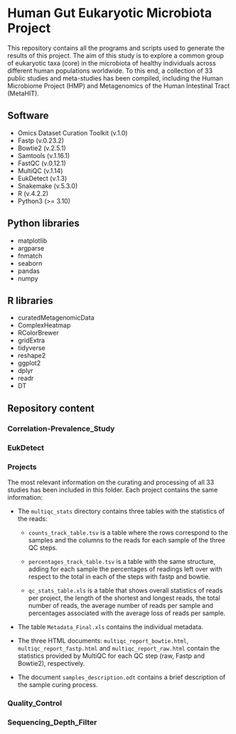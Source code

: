 # Human Gut Eukaryotic Microbiota Project

This repository contains all the programs and scripts used to generate the results of this project. The aim of this study is to explore a common group of eukaryotic taxa (core) in the microbiota of healthy individuals across different human populations worldwide. To this end, a collection of 33 public studies and meta-studies has been compiled, including the Human Microbiome Project (HMP) and Metagenomics of the Human Intestinal Tract (MetaHIT). 

## Software

- Omics Dataset Curation Toolkit (v.1.0)
- Fastp (v.0.23.2)
- Bowtie2 (v.2.5.1)
- Samtools (v.1.16.1)
- FastQC (v.0.12.1)
- MultiQC (v.1.14)
- EukDetect (v.1.3)
- Snakemake (v.5.3.0)
- R (v.4.2.2)
- Python3 (>= 3.10)

## Python libraries

- matplotlib
- argparse
- fnmatch
- seaborn
- pandas
- numpy

## R libraries

- curatedMetagenomicData
- ComplexHeatmap
- RColorBrewer
- gridExtra
- tidyverse
- reshape2
- ggplot2
- dplyr
- readr
- DT

## Repository content

### Correlation-Prevalence_Study

### EukDetect

### Projects

The most relevant information on the curating and processing of all 33 studies has been included in this folder. Each project contains the same information:  

- The `multiqc_stats` directory contains three tables with the statistics of the reads:

   *  `counts_track_table.tsv` is a table where the rows correspond to the samples and the columns to the reads for each sample of the three QC steps. 

   *  `percentages_track_table.tsv` is a table with the same structure, adding for each sample the percentages of readings left over with respect to the total in each of the steps with fastp and bowtie. 

   *  `qc_stats_table.xls` is a table that shows overall statistics of reads per project, the length of the shortest and longest reads, the total number of reads, the average number of reads per sample and percentages associated with the average loss of reads per sample.

- The table `Metadata_Final.xls` contains the individual metadata.

- The three HTML documents: `multiqc_report_bowtie.html`, `multiqc_report_fastp.html` and `multiqc_report_raw.html` contain the statistics provided by MultiQC for each QC step (raw, Fastp and Bowtie2), respectively.

- The document `samples_description.odt` contains a brief description of the sample curing process.


### Quality_Control



### Sequencing_Depth_Filter

